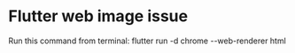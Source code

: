 # Flutter web image issue

Run this command from terminal: 
flutter run -d chrome --web-renderer html
